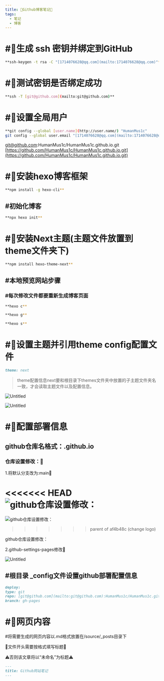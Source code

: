 ```yaml
---
title: 🎉Github博客笔记🎉
tags:
  - 笔记
  - 博客
---
```


# #🔑生成 ssh 密钥并绑定到GitHub

```bash
**ssh-keygen -t rsa -C "[1714076628@qq.com](mailto:1714076628@qq.com)"**
```

# #🔑测试密钥是否绑定成功

```bash
**ssh -T [git@github.com](mailto:git@github.com)**
```

# #👤设置全局用户

```bash
**git config --global [user.name](http://user.name/) "HumanMus1c"
git config --global user.email "[1714076628@qq.com](mailto:1714076628@qq.com)"**
```

[git@github.com](mailto:git@github.com):HumanMus1c/HumanMus1c.github.io.git
[https://github.com/HumanMus1c/HumanMus1c.github.io.git](https://github.com/HumanMus1c/HumanMus1c.github.io.git)

# #🔲安装hexo博客框架

```bash
**npm install -g hexo-cli**
```

## #初始化博客

```bash
**npx hexo init**
```

# #🔳安装Next主题(主题文件放置到theme文件夹下)

```bash
**npm install hexo-theme-next**
```

## #本地预览网站步骤

### #每次修改文件都要重新生成博客页面

```bash
**hexo c**
```

```bash
**hexo g**
```

```bash
**hexo s**
```

# #📝设置主题并引用theme config配置文件

```markdown
theme: next
```

> theme配置信息next要和根目录下themes文件夹中放置的子主题文件夹名一致，才会读取主题文件以及配置信息。
> 

![Untitled](%F0%9F%8E%89Github%E7%BD%91%E7%AB%99%E7%AC%94%E8%AE%B0%F0%9F%8E%89%209952ffba57d545088f7cdc3da240431a/Untitled%20.png)

![Untitled](%F0%9F%8E%89Github%E7%BD%91%E7%AB%99%E7%AC%94%E8%AE%B0%F0%9F%8E%89%209952ffba57d545088f7cdc3da240431a/Untitled%201.png)

# #🚀配置部署信息

## github仓库名格式：<github ID>.github.io

### 仓库设置修改：🔧

1.将默认分支改为:main🔧

<<<<<<< HEAD
![github仓库设置修改：](%F0%9F%8E%89Github%E7%BD%91%E7%AB%99%E7%AC%94%E8%AE%B0%F0%9F%8E%89%209952ffba57d545088f7cdc3da240431a/Untitled%202.png)
=======
![github仓库设置修改：](%F0%9F%8E%89Github%E7%BD%91%E7%AB%99%E7%AC%94%E8%AE%B0%F0%9F%8E%89%209952ffba57d545088f7cdc3da240431a/Untitled%202.png)
>>>>>>> parent of af4b48c (change logo)

github仓库设置修改：

2.github-settings-pages修改🔧

![Untitled](/imagesUntitled3.png)

## #根目录 _config文件设置github部署配置信息

```markdown
deploy:
type: git
repo: [git@github.com](mailto:git@github.com):HumanMus1c/HumanMus1c.github.io.git
branch: gh-pages
```

# #📄网页内容

#将需要生成的网页内容以.md格式放置在/source/_posts目录下

🔔文件开头需要按格式填写标题🔔

⚠️否则该文章将以“未命名”为标题⚠️

```markdown
---
title: Github网站笔记
---
```